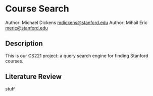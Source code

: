 Course Search
=============

Author: Michael Dickens <mdickens@stanford.edu>
Author: Mihail Eric <meric@stanford.edu>

Description
-----------

This is our CS221 project: a query search engine for finding Stanford courses.

Literature Review
-----------------

stuff
